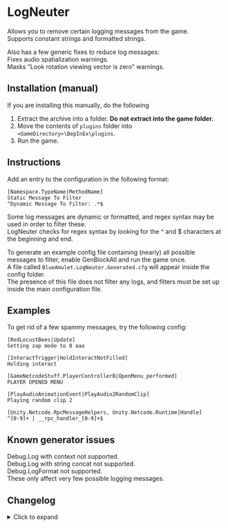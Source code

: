 # LogNeuter
Allows you to remove certain logging messages from the game.  
Supports constant strings and formatted strings.

Also has a few generic fixes to reduce log messages:  
Fixes audio spatialization warnings.  
Masks "Look rotation viewing vector is zero" warnings.

## Installation (manual)
If you are installing this manually, do the following

1. Extract the archive into a folder. **Do not extract into the game folder.**
2. Move the contents of `plugins` folder into `<GameDirectory>\BepInEx\plugins`.
3. Run the game.

## Instructions
Add an entry to the configuration in the following format:  
```
[Namespace.TypeName|MethodName]
Static Message To Filter
^Dynamic Message To Filter: .*$
```

Some log messages are dynamic or formatted, and regex syntax may be used in order to filter these.  
LogNeuter checks for regex syntax by looking for the ^ and $ characters at the beginning and end.

To generate an example config file containing (nearly) all possible messages to filter, enable GenBlockAll and run the game once.  
A file called `BlueAmulet.LogNeuter.Generated.cfg` will appear inside the config folder.  
The presence of this file does not filter any logs, and filters must be set up inside the main configuration file.

## Examples
To get rid of a few spammy messages, try the following config:  
```
[RedLocustBees|Update]
Setting zap mode to 0 aaa

[InteractTrigger|HoldInteractNotFilled]
Holding interact

[GameNetcodeStuff.PlayerControllerB|OpenMenu_performed]
PLAYER OPENED MENU

[PlayAudioAnimationEvent|PlayAudio2RandomClip]
Playing random clip 2

[Unity.Netcode.RpcMessageHelpers, Unity.Netcode.Runtime|Handle]
^[0-9]+ | __rpc_handler_[0-9]+$
```

## Known generator issues
Debug.Log with context not supported.  
Debug.Log with string concat not supported.  
Debug.LogFormat not supported.  
These only affect very few possible logging messages.

## Changelog
<details>
<summary>Click to expand</summary>

### 1.0.3
Prevent Ambigious method matching from halting patching.  
Prevent Transpiler IL errors from halting patching.  
Only log spatialization changes if anything was patched.

### 1.0.2
Fixed patching logs from classes other than Assembly-CSharp.  
Fixed patching not applying if only regex patches were used.  
Blocked trying to patch LogException.

### 1.0.1
Added versioning to the config, a warning message will appear if the config version is different than expected.  
Added patch for Quaternion.LookRotation, will mask the "Look rotation viewing vector is zero" warnings.  
Plugin no longer depends on Lethal Company and should work for any game.  
Config generation now done in separate harmony namespace and also unpatches itself.
</details>
